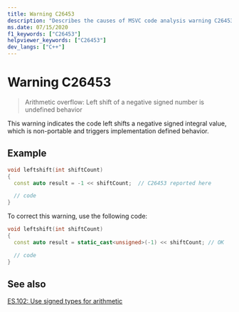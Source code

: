 ```yaml
---
title: Warning C26453
description: "Describes the causes of MSVC code analysis warning C26453, and shows how to fix it."
ms.date: 07/15/2020
f1_keywords: ["C26453"]
helpviewer_keywords: ["C26453"]
dev_langs: ["C++"]
---
```

# Warning C26453

> Arithmetic overflow: Left shift of a negative signed number is undefined behavior

This warning indicates the code left shifts a negative signed integral value, which is non-portable and triggers implementation defined behavior.

## Example

```cpp
void leftshift(int shiftCount)
{
  const auto result = -1 << shiftCount;  // C26453 reported here

  // code
}
```

To correct this warning, use the following code:

```cpp
void leftshift(int shiftCount)
{
  const auto result = static_cast<unsigned>(-1) << shiftCount; // OK

  // code
}
```

## See also

[ES.102: Use signed types for arithmetic](https://github.com/isocpp/CppCoreGuidelines/blob/master/CppCoreGuidelines.md#Res-unsigned)
